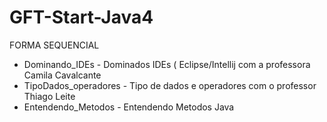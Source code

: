 # GFT-Start-Java4

FORMA SEQUENCIAL 

* Dominando_IDEs - Dominados IDEs ( Eclipse/Intellij com a professora Camila Cavalcante
* TipoDados_operadores - Tipo de dados e operadores com o professor Thiago Leite
* Entendendo_Metodos - Entendendo Metodos Java
